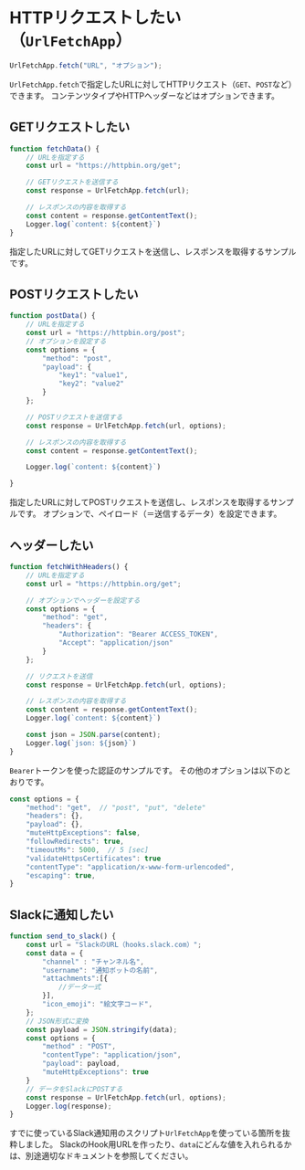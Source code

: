 # HTTPリクエストしたい（``UrlFetchApp``）

```js
UrlFetchApp.fetch("URL", "オプション");
```

`UrlFetchApp.fetch`で指定したURLに対してHTTPリクエスト（``GET``、``POST``など）できます。
コンテンツタイプやHTTPヘッダーなどはオプションできます。

## GETリクエストしたい

```js
function fetchData() {
    // URLを指定する
    const url = "https://httpbin.org/get";

    // GETリクエストを送信する
    const response = UrlFetchApp.fetch(url);

    // レスポンスの内容を取得する
    const content = response.getContentText();
    Logger.log(`content: ${content}`)
}
```

指定したURLに対してGETリクエストを送信し、レスポンスを取得するサンプルです。

## POSTリクエストしたい

```js
function postData() {
    // URLを指定する
    const url = "https://httpbin.org/post";
    // オプションを設定する
    const options = {
        "method": "post",
        "payload": {
            "key1": "value1",
            "key2": "value2"
        }
    };

    // POSTリクエストを送信する
    const response = UrlFetchApp.fetch(url, options);

    // レスポンスの内容を取得する
    const content = response.getContentText();

    Logger.log(`content: ${content}`)

}
```

指定したURLに対してPOSTリクエストを送信し、レスポンスを取得するサンプルです。
オプションで、ペイロード（＝送信するデータ）を設定できます。

## ヘッダーしたい

```js
function fetchWithHeaders() {
    // URLを指定する
    const url = "https://httpbin.org/get";

    // オプションでヘッダーを設定する
    const options = {
        "method": "get",
        "headers": {
            "Authorization": "Bearer ACCESS_TOKEN",
            "Accept": "application/json"
        }
    };

    // リクエストを送信
    const response = UrlFetchApp.fetch(url, options);

    // レスポンスの内容を取得する
    const content = response.getContentText();
    Logger.log(`content: ${content}`)

    const json = JSON.parse(content);
    Logger.log(`json: ${json}`)
}
```

`Bearer`トークンを使った認証のサンプルです。
その他のオプションは以下のとおりです。

```js
const options = {
    "method": "get",  // "post", "put", "delete"
    "headers": {},
    "payload": {},
    "muteHttpExceptions": false,
    "followRedirects": true,
    "timeoutMs": 5000,  // 5 [sec]
    "validateHttpsCertificates": true
    "contentType": "application/x-www-form-urlencoded",
    "escaping": true,
}
```

## Slackに通知したい

```js
function send_to_slack() {
    const url = "SlackのURL（hooks.slack.com）";
    const data = {
        "channel" : "チャンネル名",
        "username": "通知ボットの名前",
        "attachments":[{
            //データ一式
        }],
        "icon_emoji": "絵文字コード",
    };
    // JSON形式に変換
    const payload = JSON.stringify(data);
    const options = {
        "method" : "POST",
        "contentType": "application/json",
        "payload": payload,
        "muteHttpExceptions": true
    }
    // データをSlackにPOSTする
    const response = UrlFetchApp.fetch(url, options);
    Logger.log(response);
}
```

すでに使っているSlack通知用のスクリプト``UrlFetchApp``を使っている箇所を抜粋しました。
SlackのHook用URLを作ったり、``data``にどんな値を入れられるかは、別途適切なドキュメントを参照してください。
